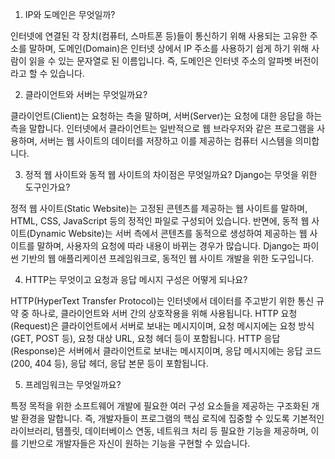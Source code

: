 1. IP와 도메인은 무엇일까?

인터넷에 연결된 각 장치(컴퓨터, 스마트폰 등)들이 통신하기 위해 사용되는 고유한 주소를 말하며, 도메인(Domain)은 인터넷 상에서 IP 주소를 사용하기 쉽게 하기 위해 사람이 읽을 수 있는 문자열로 된 이름입니다. 즉, 도메인은 인터넷 주소의 알파벳 버전이라고 할 수 있습니다.

2. 클라이언트와 서버는 무엇일까요?

클라이언트(Client)는 요청하는 측을 말하며, 서버(Server)는 요청에 대한 응답을 하는 측을 말합니다. 인터넷에서 클라이언트는 일반적으로 웹 브라우저와 같은 프로그램을 사용하며, 서버는 웹 사이트의 데이터를 저장하고 이를 제공하는 컴퓨터 시스템을 의미합니다.

3. 정적 웹 사이트와 동적 웹 사이트의 차이점은 무엇일까요? Django는 무엇을 위한 도구인가요?

정적 웹 사이트(Static Website)는 고정된 콘텐츠를 제공하는 웹 사이트를 말하며, HTML, CSS, JavaScript 등의 정적인 파일로 구성되어 있습니다. 반면에, 동적 웹 사이트(Dynamic Website)는 서버 측에서 콘텐츠를 동적으로 생성하여 제공하는 웹 사이트를 말하며, 사용자의 요청에 따라 내용이 바뀌는 경우가 많습니다. Django는 파이썬 기반의 웹 애플리케이션 프레임워크로, 동적인 웹 사이트 개발을 위한 도구입니다.

4. HTTP는 무엇이고 요청과 응답 메시지 구성은 어떻게 되나요?

HTTP(HyperText Transfer Protocol)는 인터넷에서 데이터를 주고받기 위한 통신 규약 중 하나로, 클라이언트와 서버 간의 상호작용을 위해 사용됩니다. HTTP 요청(Request)은 클라이언트에서 서버로 보내는 메시지이며, 요청 메시지에는 요청 방식(GET, POST 등), 요청 대상 URL, 요청 헤더 등이 포함됩니다. HTTP 응답(Response)은 서버에서 클라이언트로 보내는 메시지이며, 응답 메시지에는 응답 코드(200, 404 등), 응답 헤더, 응답 본문 등이 포함됩니다.

5. 프레임워크는 무엇일까요?

특정 목적을 위한 소프트웨어 개발에 필요한 여러 구성 요소들을 제공하는 구조화된 개발 환경을 말합니다. 즉, 개발자들이 프로그램의 핵심 로직에 집중할 수 있도록 기본적인 라이브러리, 템플릿, 데이터베이스 연동, 네트워크 처리 등 필요한 기능을 제공하며, 이를 기반으로 개발자들은 자신이 원하는 기능을 구현할 수 있습니다.
